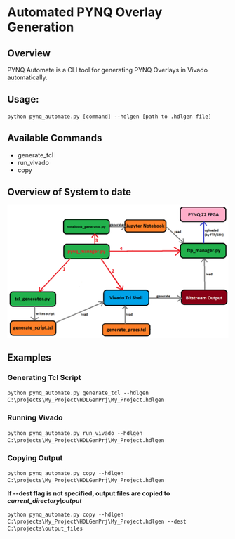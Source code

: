 # Automated PYNQ Overlay Generation

## Overview 

PYNQ Automate is a CLI tool for generating PYNQ Overlays in Vivado automatically.

## Usage:

```
python pynq_automate.py [command] --hdlgen [path to .hdlgen file]
```

## Available Commands

- generate_tcl
- run_vivado
- copy

## Overview of System to date

![Project Architecture](docs/Automation_Architecture.png)

## Examples

### Generating Tcl Script

```
python pynq_automate.py generate_tcl --hdlgen C:\projects\My_Project\HDLGenPrj\My_Project.hdlgen
```

### Running Vivado

```
python pynq_automate.py run_vivado --hdlgen C:\projects\My_Project\HDLGenPrj\My_Project.hdlgen
```

### Copying Output

```
python pynq_automate.py copy --hdlgen C:\projects\My_Project\HDLGenPrj\My_Project.hdlgen
```

__If --dest flag is not specified, output files are copied to *current_directory\output*__

```
python pynq_automate.py copy --hdlgen C:\projects\My_Project\HDLGenPrj\My_Project.hdlgen --dest C:\projects\output_files
```
